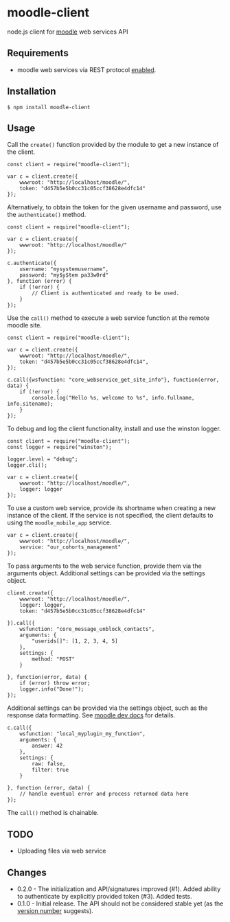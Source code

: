 moodle-client
=============

node.js client for [moodle](https://moodle.org/) web services API

## Requirements

* moodle web services via REST protocol [enabled](https://docs.moodle.org/en/Using_web_services).

## Installation

    $ npm install moodle-client

## Usage

Call the `create()` function provided by the module to get a new instance of the client.

    const client = require("moodle-client");

    var c = client.create({
        wwwroot: "http://localhost/moodle/",
        token: "d457b5e5b0cc31c05ccf38628e4dfc14"
    });

Alternatively, to obtain the token for the given username and password, use the `authenticate()` method.

    const client = require("moodle-client");

    var c = client.create({
        wwwroot: "http://localhost/moodle/"
    });

    c.authenticate({
        username: "mysystemusername",
        password: "my$y$tem pa33w0rd"
    }, function (error) {
        if (!error) {
            // Client is authenticated and ready to be used.
        }
    });

Use the `call()` method to execute a web service function at the remote moodle site.

    const client = require("moodle-client");

    var c = client.create({
        wwwroot: "http://localhost/moodle/",
        token: "d457b5e5b0cc31c05ccf38628e4dfc14",
    });

    c.call({wsfunction: "core_webservice_get_site_info"}, function(error, data) {
        if (!error) {
            console.log("Hello %s, welcome to %s", info.fullname, info.sitename);
        }
    });

To debug and log the client functionality, install and use the winston logger.

    const client = require("moodle-client");
    const logger = require("winston");

    logger.level = "debug";
    logger.cli();

    var c = client.create({
        wwwroot: "http://localhost/moodle/",
        logger: logger
    });

To use a custom web service, provide its shortname when creating a new instance of the client. If the service is not specified, the
client defaults to using the `moodle_mobile_app` service.

    var c = client.create({
        wwwroot: "http://localhost/moodle/",
        service: "our_cohorts_management"
    });


To pass arguments to the web service function, provide them via the arguments object. Additional settings can be provided via the
settings object.

    client.create({
        wwwroot: "http://localhost/moodle/",
        logger: logger,
        token: "d457b5e5b0cc31c05ccf38628e4dfc14"

    }).call({
        wsfunction: "core_message_unblock_contacts",
        arguments: {
            "userids[]": [1, 2, 3, 4, 5]
        },
        settings: {
            method: "POST"
        }

    }, function(error, data) {
        if (error) throw error;
        logger.info("Done!");
    });

Additional settings can be provided via the settings object, such as the response data formatting.
See [moodle dev docs](https://docs.moodle.org/dev/Creating_a_web_service_client#Text_formats) for details.

    c.call({
        wsfunction: "local_myplugin_my_function",
        arguments: {
            answer: 42
        },
        settings: {
            raw: false,
            filter: true
        }

    }, function (error, data) {
        // handle eventual error and process returned data here
    });

The `call()` method is chainable.

## TODO

* Uploading files via web service

## Changes

* 0.2.0 - The initialization and API/signatures improved (#1). Added ability to authenticate by explicitly provided token (#3).
          Added tests.
* 0.1.0 - Initial release. The API should not be considered stable yet (as the [version number](http://semver.org/) suggests).
